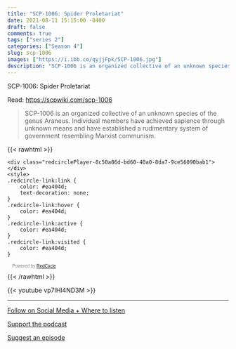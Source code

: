 ```yaml
---
title: "SCP-1006: Spider Proletariat"
date: 2021-08-11 15:15:00 -0400
draft: false
comments: true
tags: ["series 2"]
categories: ["Season 4"]
slug: scp-1006
images: ["https://i.ibb.co/qyjjFpk/SCP-1006.jpg"]
description: "SCP-1006 is an organized collective of an unknown species of the genus Araneus. Individual members have achieved sapience through unknown means and have established a rudimentary system of government resembling Marxist communism."
---
```


SCP-1006: Spider Proletariat

Read: https://scpwiki.com/scp-1006

> SCP-1006 is an organized collective of an unknown species of the genus Araneus. Individual members have achieved sapience through unknown means and have established a rudimentary system of government resembling Marxist communism.

{{< rawhtml >}}
<script async defer onload="redcircleIframe();" src="https://api.podcache.net/embedded-player/sh/63705181-2bd5-4fc1-a869-6f5b27226efa/ep/8c50a86d-bd60-40a0-8da7-9ce56090bab1"></script>
    <div class="redcirclePlayer-8c50a86d-bd60-40a0-8da7-9ce56090bab1"></div>
    <style>
    .redcircle-link:link {
        color: #ea404d;
        text-decoration: none;
    }
    .redcircle-link:hover {
        color: #ea404d;
    }
    .redcircle-link:active {
        color: #ea404d;
    }
    .redcircle-link:visited {
        color: #ea404d;
    }
</style>
<p style="margin-top:3px;margin-left:11px;font-family: sans-serif;font-size: 10px; color: gray;">Powered by <a class="redcircle-link" href="https://redcircle.com?utm_source=rc_embedded_player&utm_medium=web&utm_campaign=embedded_v1">RedCircle</a></p>
{{< /rawhtml >}}

{{< youtube vp7IHl4ND3M >}}

---

[Follow on Social Media + Where to listen](/links)

[Support the podcast](/support)

[Suggest an episode](/suggest)

